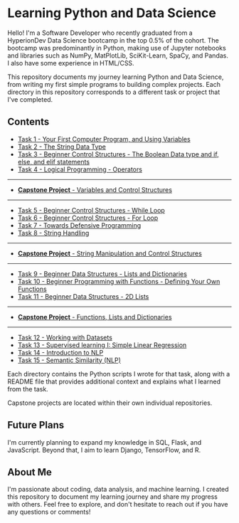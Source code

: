 # Learning Python and Data Science

Hello! I'm a Software Developer who recently graduated from a HyperionDev Data Science bootcamp in the top 0.5% of the cohort. The bootcamp was predominantly in Python, making use of Jupyter notebooks and libraries such as NumPy, MatPlotLib, SciKit-Learn, SpaCy, and Pandas. I also have some experience in HTML/CSS.

This repository documents my journey learning Python and Data Science, from writing my first simple programs to building complex projects. Each directory in this repository corresponds to a different task or project that I've completed.

## Contents

* [Task 1 - Your First Computer Program, and Using Variables](https://github.com/G-o-r-a-n/Learning-Python/tree/main/Task%2001%20-%20Your%20First%20Computer%20Program%2C%20and%20Using%20Variables)
* [Task 2 - The String Data Type](https://github.com/G-o-r-a-n/Learning-Python/tree/main/Task%2002%20-%20The%20String%20Data%20Type)
* [Task 3 - Beginner Control Structures - The Boolean Data type and if, else, and elif statements](https://github.com/G-o-r-a-n/Learning-Python/tree/main/Task%2003%20-%20Beginner%20Control%20Structures%20-%20The%20Boolean%20Data%20type%20and%20if%2C%20else%2C%20and%20elif%20statements)
* [Task 4 - Logical Programming - Operators](https://github.com/G-o-r-a-n/Learning-Python/tree/main/Task%2004%20-%20Logical%20Programming%20-%20Operators)
-----------------------------------------------------------
* [**Capstone Project** - Variables and Control Structures](https://github.com/G-o-r-a-n/Capstone-Variables-Control-Structures)
-----------------------------------------------------------
* [Task 5 - Beginner Control Structures - While Loop](https://github.com/G-o-r-a-n/Learning-Python/tree/main/Task%2005%20-%20Beginner%20Control%20Structures%20-%20While%20Loop)
* [Task 6 - Beginner Control Structures - For Loop](https://github.com/G-o-r-a-n/Learning-Python/tree/main/Task%2006%20-%20Beginner%20Control%20Structures%20-%20For%20Loop)
* [Task 7 - Towards Defensive Programming](https://github.com/G-o-r-a-n/Learning-Python/tree/main/Task%2007%20-%20Towards%20Defensive%20Programming)
* [Task 8 - String Handling](https://github.com/G-o-r-a-n/Learning-Python/tree/main/Task%2008%20-%20String%20Handling)
-----------------------------------------------------------
* [**Capstone Project** - String Manipulation and Control Structures](https://github.com/G-o-r-a-n/Capstone-String-Manipulation)
-----------------------------------------------------------
* [Task 9 - Beginner Data Structures - Lists and Dictionaries](https://github.com/G-o-r-a-n/Learning-Python/tree/main/Task%2009%20-%20Beginner%20Data%20Structures%20-%20Lists%20and%20Dictionaries)
* [Task 10 - Beginner Programming with Functions - Defining Your Own Functions](https://github.com/G-o-r-a-n/Learning-Python/tree/main/Task%2010%20-%20Beginner%20Programming%20with%20Functions%20-%20Define%20Your%20Own%20Functions)
* [Task 11 - Beginner Data Structures - 2D Lists](https://github.com/G-o-r-a-n/Learning-Python/tree/main/Task%2011%20-%20Beginner%20Data%20Structures%20-%202D%20Lists)
-----------------------------------------------------------
* [**Capstone Project** - Functions, Lists and Dictionaries](https://github.com/G-o-r-a-n/Capstone-Functions-Lists-Dictionaries)
-----------------------------------------------------------
* [Task 12 - Working with Datasets](https://github.com/G-o-r-a-n/Learning-Python/tree/main/Task%2012%20-%20Working%20with%20Datasets)
* [Task 13 - Supervised learning I: Simple Linear Regression](https://github.com/G-o-r-a-n/Learning-Python/tree/main/Task%2013%20-%20Supervised%20Learning%20I%20-%20Simple%20Linear%20Regression)
* [Task 14 - Introduction to NLP](https://github.com/G-o-r-a-n/Learning-Python/tree/main/Task%2014%20-%20Introduction%20to%20NLP)
* [Task 15 - Semantic Similarity (NLP)](https://github.com/G-o-r-a-n/Learning-Python/tree/main/Task%2015%20-%20Semantic%20Similarity%20-%20NLP)

Each directory contains the Python scripts I wrote for that task, along with a README file that provides additional context and explains what I learned from the task.

Capstone projects are located within their own individual repositories.

## Future Plans

I'm currently planning to expand my knowledge in SQL, Flask, and JavaScript. Beyond that, I aim to learn Django, TensorFlow, and R.

## About Me

I'm passionate about coding, data analysis, and machine learning. I created this repository to document my learning journey and share my progress with others. Feel free to explore, and don't hesitate to reach out if you have any questions or comments!

